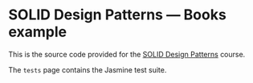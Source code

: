 # SOLID Design Patterns — Books example

This is the source code provided for the [SOLID Design Patterns]() course.

The `tests` page contains the Jasmine test suite.
